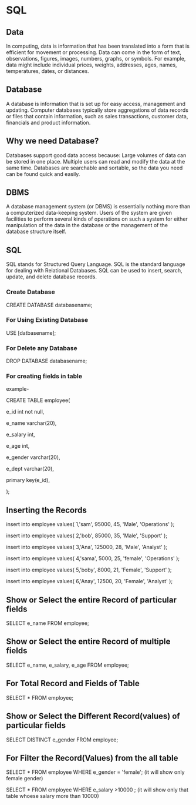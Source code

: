 # SQL

## Data

In computing, data is information that has been translated into a form that is efficient for movement or processing. Data can come in the form of text, observations, figures, images, numbers, graphs, or symbols. For example, data might include individual prices, weights, addresses, ages, names, temperatures, dates, or distances.


## Database 

A database is information that is set up for easy access, management and updating. Computer databases typically store aggregations of data records or files that contain information, such as sales transactions, customer data, financials and product information.

## Why we need Database?

Databases support good data access because: Large volumes of data can be stored in one place. Multiple users can read and modify the data at the same time. Databases are searchable and sortable, so the data you need can be found quick and easily.

## DBMS

A database management system (or DBMS) is essentially nothing more than a computerized data-keeping system. Users of the system are given facilities to perform several kinds of operations on such a system for either manipulation of the data in the database or the management of the database structure itself.

## SQL

SQL stands for Structured Query Language. SQL is the standard language for dealing with Relational Databases. SQL can be used to insert, search, update, and delete database records.



### Create Database

CREATE DATABASE databasename;

### For Using Existing Database

USE [datbasename];

### For Delete any Database

DROP DATABASE databasename;

### For creating fields in table

example-

CREATE TABLE employee(

e_id int not null,

e_name varchar(20),

e_salary int,

e_age int,

e_gender varchar(20),

e_dept varchar(20),

primary key(e_id),

);

## Inserting the Records

insert into employee values(
1,'sam', 95000, 45, 'Male', 'Operations'
);

insert into employee values(
2,'bob', 85000, 35, 'Male', 'Support'
);

insert into employee values(
3,'Ana', 125000, 28, 'Male', 'Analyst'
);

insert into employee values(
4,'sama', 5000, 25, 'female', 'Operations'
);

insert into employee values(
5,'boby', 8000, 21, 'Female', 'Support'
);

insert into employee values(
6,'Anay', 12500, 20, 'Female', 'Analyst'
);

## Show or Select the entire Record of particular fields

SELECT e_name FROM employee;

## Show or Select the entire Record of multiple fields

SELECT e_name, e_salary, e_age FROM employee;

## For Total Record and Fields of Table

SELECT * FROM employee;

## Show or Select the Different Record(values) of particular fields

SELECT DISTINCT e_gender FROM employee;

## For Filter the Record(Values) from the all table

SELECT * FROM employee WHERE e_gender = 'female';
(it will show only female gender)

SELECT * FROM employee WHERE e_salary >10000 ;
(it will show only that table whoese salary more than 10000)
